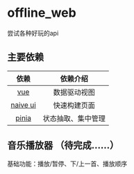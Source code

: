 # offline_web

尝试各种好玩的api

## 主要依赖

| 依赖 | 依赖介绍 |
| :----: | :----: |
| [vue](https://cn.vuejs.org/) | 数据驱动视图 |
| [naive ui](https://ui.naiveadmin.com/zh-CN/os-theme) | 快速构建页面 |
| [pinia](https://pinia.vuejs.org/zh/) | 状态抽取、集中管理 |

## 音乐播放器 （待完成……）

基础功能：播放/暂停、下/上一首、播放顺序
